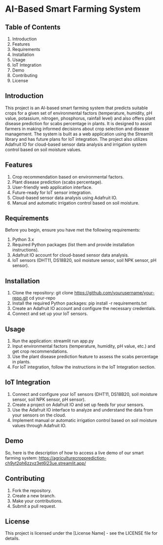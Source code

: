 # AI-Based Smart Farming System
## Table of Contents
1.	Introduction
2.	Features
3.	Requirements
4.	Installation
5.	Usage
6.	IoT Integration
7.	Demo
8.	Contributing
9.	License
## Introduction
This project is an AI-based smart farming system that predicts suitable crops for a given set of environmental factors (temperature, humidity, pH value, potassium, nitrogen, phosphorus, rainfall level) and also offers plant disease prediction for scabs percentage in plants. It is designed to assist farmers in making informed decisions about crop selection and disease management.
The system is built as a web application using the Streamlit library and has future plans for IoT integration. The project also utilizes Adafruit IO for cloud-based sensor data analysis and irrigation system control based on soil moisture values.
## Features
1.	Crop recommendation based on environmental factors.
2.	Plant disease prediction (scabs percentage).
3.	User-friendly web application interface.
4.	Future-ready for IoT sensor integration.
5.	Cloud-based sensor data analysis using Adafruit IO.
6.	Manual and automatic irrigation control based on soil moisture.
## Requirements
Before you begin, ensure you have met the following requirements:
1.	Python 3.x
2.	Required Python packages (list them and provide installation instructions).
3.	Adafruit IO account for cloud-based sensor data analysis.
4.	IoT sensors (DHT11, DS18B20, soil moisture sensor, soil NPK sensor, pH sensor).
## Installation
1.	Clone the repository:
    git clone https://github.com/yourusername/your-repo.git cd your-repo 
2.	Install the required Python packages:
    pip install -r requirements.txt 
3.	Create an Adafruit IO account and configure the necessary credentials.
4.	Connect and set up your IoT sensors.
## Usage
1.	Run the application:
    streamlit run app.py 
2.	Input environmental factors (temperature, humidity, pH value, etc.) and get crop recommendations.
3.	Use the plant disease prediction feature to assess the scabs percentage in plants.
4.	For IoT integration, follow the instructions in the IoT Integration section.
## IoT Integration
1.	Connect and configure your IoT sensors (DHT11, DS18B20, soil moisture sensor, soil NPK sensor, pH sensor).
2.	Create a project on Adafruit IO and set up feeds for your sensors.
3.	Use the Adafruit IO interface to analyze and understand the data from your sensors on the cloud.
4.	Implement manual or automatic irrigation control based on soil moisture values through Adafruit IO.
## Demo
So, here is the description of how to access a live demo of our smart farming system: https://agriculturecropprediction-ch9yt2ph6zzvz3et6l23ue.streamlit.app/
## Contributing
1.	Fork the repository.
2.	Create a new branch.
3.	Make your contributions.
4.	Submit a pull request.
## License
This project is licensed under the [License Name] - see the LICENSE file for details.
